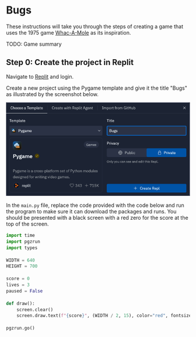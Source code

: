 # Bugs

These instructions will take you through the steps of creating a game that uses the
1975 game [Whac-A-Mole](https://en.wikipedia.org/wiki/Whac-A-Mole) as its inspiration.

TODO: Game summary

## Step 0: Create the project in Replit

Navigate to [Replit](https://replit.com/) and login.

Create a new project using the Pygame template and give it the title "Bugs" as
illustrated by the screenshot below.

![screen shot](../../img/python/pygame/bugs/create-project.png)

In the `main.py` file, replace the code provided with the code below and run the program
to make sure it can download the packages and runs. You should be presented with a black screen
with a red zero for the score at the top of the screen.

```python
import time
import pgzrun
import types

WIDTH = 640
HEIGHT = 700

score = 0
lives = 3
paused = False

def draw():
    screen.clear()
    screen.draw.text(f"{score}", (WIDTH / 2, 15), color="red", fontsize=24)
    
pgzrun.go()
```

